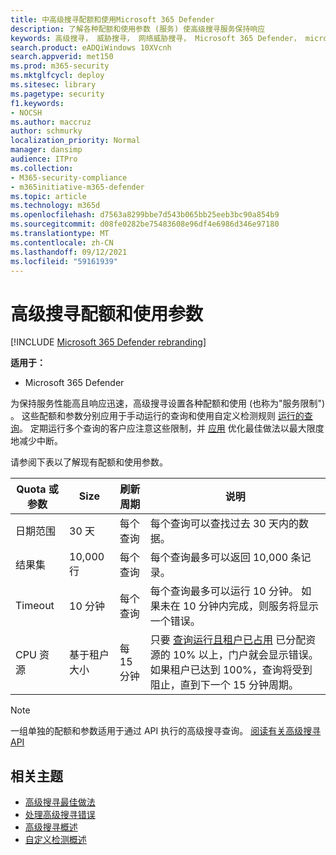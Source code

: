 ```yaml
---
title: 中高级搜寻配额和使用Microsoft 365 Defender
description: 了解各种配额和使用参数 (服务) 使高级搜寻服务保持响应
keywords: 高级搜寻， 威胁搜寻， 网络威胁搜寻， Microsoft 365 Defender， microsoft 365， m365， 搜索， 查询， 遥测， 架构， kusto， CPU 限制， 查询限制， 资源， 最大结果， 配额， 参数， 分配
search.product: eADQiWindows 10XVcnh
search.appverid: met150
ms.prod: m365-security
ms.mktglfcycl: deploy
ms.sitesec: library
ms.pagetype: security
f1.keywords:
- NOCSH
ms.author: maccruz
author: schmurky
localization_priority: Normal
manager: dansimp
audience: ITPro
ms.collection:
- M365-security-compliance
- m365initiative-m365-defender
ms.topic: article
ms.technology: m365d
ms.openlocfilehash: d7563a8299bbe7d543b065bb25eeb3bc90a854b9
ms.sourcegitcommit: d08fe0282be75483608e96df4e6986d346e97180
ms.translationtype: MT
ms.contentlocale: zh-CN
ms.lasthandoff: 09/12/2021
ms.locfileid: "59161939"
---
```

# <a name="advanced-hunting-quotas-and-usage-parameters"></a>高级搜寻配额和使用参数

[!INCLUDE [Microsoft 365 Defender rebranding](../includes/microsoft-defender.md)]


**适用于：**
- Microsoft 365 Defender

为保持服务性能高且响应迅速，高级搜寻设置各种配额和使用 (也称为"服务限制") 。 这些配额和参数分别应用于手动运行的查询和使用自定义检测规则 [运行的查询](custom-detection-rules.md)。 定期运行多个查询的客户应注意这些限制，并 [应用](advanced-hunting-best-practices.md) 优化最佳做法以最大限度地减少中断。

请参阅下表以了解现有配额和使用参数。

| Quota 或参数 | Size | 刷新周期 | 说明 |
|--|--|--|--|
| 日期范围 | 30 天 | 每个查询 | 每个查询可以查找过去 30 天内的数据。 |
| 结果集 | 10,000 行 | 每个查询 | 每个查询最多可以返回 10,000 条记录。 |
| Timeout | 10 分钟 | 每个查询 | 每个查询最多可以运行 10 分钟。 如果未在 10 分钟内完成，则服务将显示一个错误。
| CPU 资源 | 基于租户大小 | 每 15 分钟 | 只要 [查询运行且租户已占用](advanced-hunting-errors.md) 已分配资源的 10% 以上，门户就会显示错误。 如果租户已达到 100%，查询将受到阻止，直到下一个 15 分钟周期。 |

>[!NOTE] 
>一组单独的配额和参数适用于通过 API 执行的高级搜寻查询。 [阅读有关高级搜寻 API](./api-advanced-hunting.md)

## <a name="related-topics"></a>相关主题

- [高级搜寻最佳做法](advanced-hunting-best-practices.md)
- [处理高级搜寻错误](advanced-hunting-errors.md)
- [高级搜寻概述](advanced-hunting-overview.md)
- [自定义检测概述](custom-detections-overview.md)